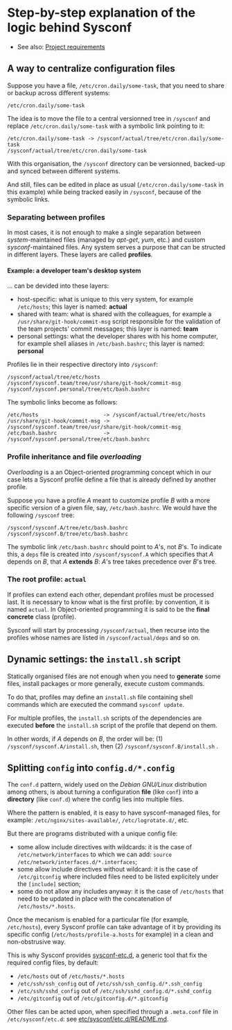 # Step-by-step explanation of the logic behind Sysconf

* See also: [Project requirements](requirements.md)

## A way to centralize configuration files

Suppose you have a file, ```/etc/cron.daily/some-task```, that you need
to share or backup across different systems:
```
/etc/cron.daily/some-task
```

The idea is to move the file to a central versionned tree in ```/sysconf``` and
replace ```/etc/cron.daily/some-task``` with a symbolic link pointing
to it:
```
/etc/cron.daily/some-task -> /sysconf/actual/tree/etc/cron.daily/some-task
/sysconf/actual/tree/etc/cron.daily/some-task
```

With this organisation, the ```/sysconf``` directory can be
versionned, backed-up and synced between different systems.

And still, files can be edited in place as usual
(```/etc/cron.daily/some-task``` in this example) while being
tracked easily in ```/sysconf```, because of the symbolic links.

### Separating between profiles

In most cases, it is not enough to make a single separation between
*system*-maintained files (managed by *apt-get*, *yum*, etc.) and
custom *sysconf*-maintained files. Any system serves a purpose that
can be structed in different layers. These layers are called
**profiles**.

#### **Example**: a developer team's desktop system
... can be devided into these layers:
* host-specific: what is unique to this very system, for example
  ```/etc/hosts```; this layer is named: **actual**
* shared with team: what is shared with the colleagues, for example
  a ```/usr/share/git-hook/commit-msg``` script responsible for the
  validation of the team projects' commit messages; this layer is
  named: **team**
* personal settings: what the developer shares with his home computer,
  for example shell aliases in ```/etc/bash.bashrc```; this layer is
  named: **personal**

Profiles lie in their respective directory into ```/sysconf```:
```
/sysconf/actual/tree/etc/hosts
/sysconf/sysconf.team/tree/usr/share/git-hook/commit-msg
/sysconf/sysconf.personal/tree/etc/bash.bashrc
```

The symbolic links become as follows:
```
/etc/hosts                     -> /sysconf/actual/tree/etc/hosts
/usr/share/git-hook/commit-msg -> /sysconf/sysconf.team/tree/usr/share/git-hook/commit-msg
/etc/bash.bashrc               -> /sysconf/sysconf.personal/tree/etc/bash.bashrc
```

### Profile inheritance and file *overloading*

*Overloading* is a an Object-oriented programming concept which in our
case lets a Sysconf profile define a file that is already defined by
another profile.

Suppose you have a profile *A* meant to customize profile *B* with a
more specific version of a given file, say, ```/etc/bash.bashrc```.
We would have the following ```/sysconf``` tree:
```
/sysconf/sysconf.A/tree/etc/bash.bashrc
/sysconf/sysconf.B/tree/etc/bash.bashrc
```

The symbolic link ```/etc/bash.bashrc``` should point to *A*'s, not
*B*'s. To indicate this, a ```deps``` file is created into
```/sysconf/sysconf.A``` which specifies that *A* depends on *B*, that
*A* **extends** *B*: *A*'s tree takes precedence over *B*'s tree.

### The root profile: ```actual```

If profiles can extend each other, dependant profiles must be
processed last. It is necessary to know what is the first profile: by
convention, it is named ```actual```. In Object-oriented programming
it is said to be the **final concrete** class (profile).

Sysconf will start by processing ```/sysconf/actual```, then recurse
into the profiles whose names are listed in
```/sysconf/actual/deps``` and so on.


## Dynamic settings: the ```install.sh``` script

Statically organised files are not enough when you need to
**generate** some files, install packages or more generally, execute
custom commands.

To do that, profiles may define an ```install.sh``` file containing
shell commands which are executed the command ```sysconf update```.

For multiple profiles, the ```install.sh``` scripts of the
dependencies are executed **before** the ```install.sh``` script of
the profile that depend on them.

In other words, if *A* depends on *B*, the order will be: (1)
```/sysconf/sysconf.A/install.sh```, then (2)
```/sysconf/sysconf.B/install.sh``` .


## Splitting ```config``` into ```config.d/*.config```

The ```conf.d``` pattern, widely used on the *Debian GNU/Linux*
distribution among others, is about turning a configuration **file**
(like ```conf```) into a **directory** (like ```conf.d```) where the config lies into
multiple files.

Where the pattern is enabled, it is easy to have sysconf-managed
files, for example: ```/etc/nginx/sites-available/```,
```/etc/logrotate.d/```, etc.

But there are programs distributed with a unique config file:
* some allow include directives with wildcards: it is the case of
```/etc/network/interfaces``` to which we can add: ```source
/etc/network/interfaces.d/*.interfaces```;
* some allow include directives without wildcard: it is the case of
  ```/etc/gitconfig``` where included files need to be listed
  explicitely under the ```[include]``` section;
* some do not allow any includes anyway: it is the case of
  ```/etc/hosts``` that need to be updated in place with the
  concatenation of ```/etc/hosts/*.hosts```.


Once the mecanism is enabled for a particular file (for example,
```/etc/hosts```), every Sysconf profile can take advantage of it by
providing its specific config (```/etc/hosts/profile-a.hosts``` for
example) in a clean and non-obstrusive way.

This is why Sysconf provides
[sysconf-etc.d](tree/usr/bin/sysconf-etc.d), a generic tool that fix
the required config files, by default:
* ```/etc/hosts``` out of ```/etc/hosts/*.hosts```
* ```/etc/ssh/ssh_config``` out of
  ```/etc/ssh/ssh_config.d/*.ssh_config```
* ```/etc/ssh/sshd_config``` out of
  ```/etc/ssh/sshd_config.d/*.sshd_config```
* ```/etc/gitconfig``` out of ```/etc/gitconfig.d/*.gitconfig```

Other files can be acted upon, when specified through a
```.meta.conf``` file in ```/etc/sysconf/etc.d```: see
[etc/sysconf/etc.d/README.md](tree/etc/sysconf/etc.d).
